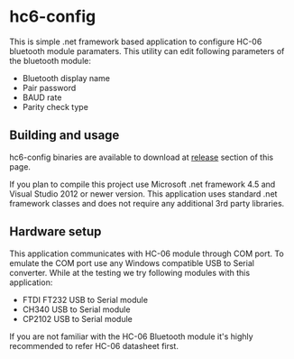 # hc6-config
This is simple .net framework based application to configure HC-06 bluetooth module paramaters. This utility can edit following parameters of the bluetooth module:
- Bluetooth display name
- Pair password
- BAUD rate
- Parity check type
## Building and usage
hc6-config binaries are available to download at [release](https://github.com/dilshan/hc6-config/releases) section of this page.

If you plan to compile this project use Microsoft .net framework 4.5 and Visual Studio 2012 or newer version. This application uses standard .net framework classes and does not require any additional 3rd party libraries. 
## Hardware setup
This application communicates with HC-06 module through COM port. To emulate the COM port use any Windows compatible USB to Serial converter. While at the testing we try following modules with this application:
- FTDI FT232 USB to Serial module
- CH340 USB to Serial module
- CP2102 USB to Serial module

If you are not familiar with the HC-06 Bluetooth module it's highly recommended to refer HC-06 datasheet first.


